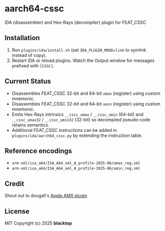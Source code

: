 # aarch64-cssc

IDA (disassembler) and Hex-Rays (decompiler) plugin for FEAT_CSSC

## Installation
1. Run `plugins/ida/install.sh` (set `IDA_PLUGIN_MODE=link` to symlink instead of copy).
2. Restart IDA or reload plugins. Watch the Output window for messages prefixed with `[CSSC]`.

## Current Status
- Disassembles FEAT_CSSC 32-bit and 64-bit `umax` (register) using custom mnemonic.
- Disassembles FEAT_CSSC 32-bit and 64-bit `umin` (register) using custom mnemonic.
- Emits Hex-Rays intrinsics `__cssc_umax` / `__cssc_umin` (64-bit) and `__cssc_umax32` / `__cssc_umin32` (32-bit) so decompiled pseudo-code retains semantics.
- Additional FEAT_CSSC instructions can be added in `plugins/ida/aarch64_cssc.py` by extending the instruction table.

## Reference encodings
- `arm-xml/isa_a64/ISA_A64_xml_A_profile-2025-06/umax_reg.xml`
- `arm-xml/isa_a64/ISA_A64_xml_A_profile-2025-06/umin_reg.xml`

## Credit

Shout out to dougall's [Apple AMX plugin](https://gist.github.com/dougallj/7a75a3be1ec69ca550e7c36dc75e0d6f)

## License

MIT Copyright (c) 2025 **blacktop**